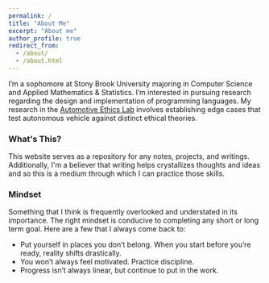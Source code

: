 ```yaml
---
permalink: /
title: "About Me"
excerpt: "About me"
author_profile: true
redirect_from: 
  - /about/
  - /about.html
---
```


I’m a sophomore at Stony Brook University majoring in Computer Science and Applied Mathematics & Statistics. I’m interested in pursuing research regarding the design and implementation of programming languages.  My research in the [Automotive Ethics Lab](https://www.stonybrook.edu/commcms/vertically-integrated-projects/teams/_team_page/team_page.php?team=Automotive%20Ethics) involves establishing edge cases that test autonomous vehicle against distinct ethical theories.

### What's This?

This website serves as a repository for any notes, projects, and writings. Additionally, I'm a believer that writing helps crystallizes thoughts and ideas and so this is a medium through which I can practice those skills. 

### Mindset

Something that I think is frequently overlooked and understated in its importance. The right mindset is conducive to completing any short or long term goal. Here are a few that I always come back to:

- Put yourself in places you don’t belong. When you start before you’re ready, reality shifts drastically.
- You won’t always feel motivated. Practice discipline.
- Progress isn’t always linear, but continue to put in the work.